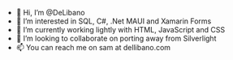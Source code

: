 - 👋 Hi, I’m @DeLibano
- 👀 I’m interested in SQL, C#, .Net MAUI and Xamarin Forms
- 🌱 I’m currently working lightly with HTML, JavaScript and CSS
- 💞️ I’m looking to collaborate on porting away from Silverlight
- 📫 You can reach me on sam at dellibano.com

<!---
DeLibano/DeLibano is a ✨ special ✨ repository because its `README.md` (this file) appears on your GitHub profile.
You can click the Preview link to take a look at your changes.
--->
